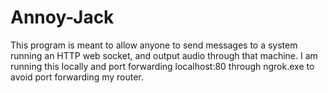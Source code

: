 # Annoy-Jack
This program is meant to allow anyone to send messages to a system running an HTTP web socket, and output audio through that machine.
I am running this locally and port forwarding localhost:80 through ngrok.exe to avoid port forwarding my router.
